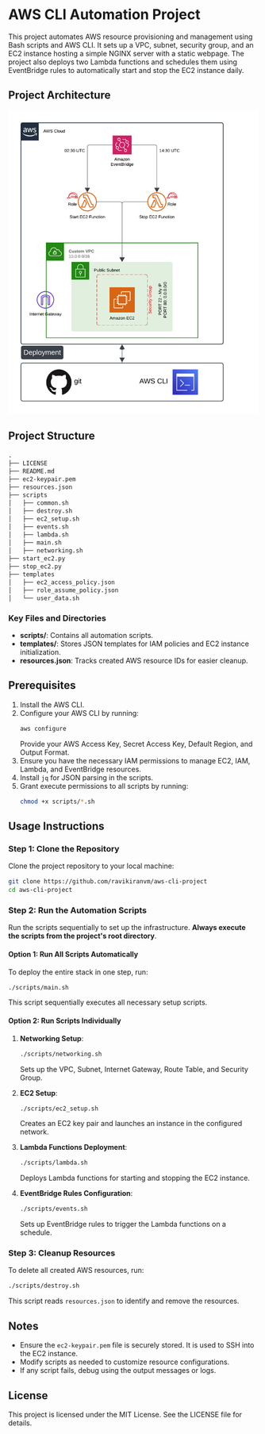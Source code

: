 # AWS CLI Automation Project

This project automates AWS resource provisioning and management using Bash scripts and AWS CLI. It sets up a VPC, subnet, security group, and an EC2 instance hosting a simple NGINX server with a static webpage. The project also deploys two Lambda functions and schedules them using EventBridge rules to automatically start and stop the EC2 instance daily.

## Project Architecture

![alt text](architecture-diagram.png)

## Project Structure

```plaintext
.
├── LICENSE
├── README.md
├── ec2-keypair.pem
├── resources.json
├── scripts
│   ├── common.sh
│   ├── destroy.sh
│   ├── ec2_setup.sh
│   ├── events.sh
│   ├── lambda.sh
│   ├── main.sh
│   ├── networking.sh
├── start_ec2.py
├── stop_ec2.py
├── templates
│   ├── ec2_access_policy.json
│   ├── role_assume_policy.json
│   └── user_data.sh
```

### Key Files and Directories
- **scripts/**: Contains all automation scripts.
- **templates/**: Stores JSON templates for IAM policies and EC2 instance initialization.
- **resources.json**: Tracks created AWS resource IDs for easier cleanup.

## Prerequisites

1. Install the AWS CLI.
2. Configure your AWS CLI by running:
   ```bash
   aws configure
   ```
   Provide your AWS Access Key, Secret Access Key, Default Region, and Output Format.
3. Ensure you have the necessary IAM permissions to manage EC2, IAM, Lambda, and EventBridge resources.
4. Install `jq` for JSON parsing in the scripts.
5. Grant execute permissions to all scripts by running:
   ```bash
   chmod +x scripts/*.sh
   ```

## Usage Instructions

### Step 1: Clone the Repository
Clone the project repository to your local machine:
```bash
git clone https://github.com/ravikiranvm/aws-cli-project
cd aws-cli-project
```

### Step 2: Run the Automation Scripts

Run the scripts sequentially to set up the infrastructure. **Always execute the scripts from the project's root directory**.

#### Option 1: Run All Scripts Automatically
To deploy the entire stack in one step, run:
```bash
./scripts/main.sh
```
This script sequentially executes all necessary setup scripts.

#### Option 2: Run Scripts Individually

1. **Networking Setup**:
   ```bash
   ./scripts/networking.sh
   ```
   Sets up the VPC, Subnet, Internet Gateway, Route Table, and Security Group.

2. **EC2 Setup**:
   ```bash
   ./scripts/ec2_setup.sh
   ```
   Creates an EC2 key pair and launches an instance in the configured network.

3. **Lambda Functions Deployment**:
   ```bash
   ./scripts/lambda.sh
   ```
   Deploys Lambda functions for starting and stopping the EC2 instance.

4. **EventBridge Rules Configuration**:
   ```bash
   ./scripts/events.sh
   ```
   Sets up EventBridge rules to trigger the Lambda functions on a schedule.

### Step 3: Cleanup Resources
To delete all created AWS resources, run:
```bash
./scripts/destroy.sh
```
This script reads `resources.json` to identify and remove the resources.

## Notes
- Ensure the `ec2-keypair.pem` file is securely stored. It is used to SSH into the EC2 instance.
- Modify scripts as needed to customize resource configurations.
- If any script fails, debug using the output messages or logs.

## License
This project is licensed under the MIT License. See the LICENSE file for details.

